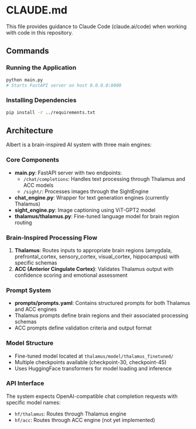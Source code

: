 # CLAUDE.md

This file provides guidance to Claude Code (claude.ai/code) when working with code in this repository.

## Commands

### Running the Application
```bash
python main.py
# Starts FastAPI server on host 0.0.0.0:8000
```

### Installing Dependencies
```bash
pip install -r ../requirements.txt
```

## Architecture

Albert is a brain-inspired AI system with three main engines:

### Core Components
- **main.py**: FastAPI server with two endpoints:
  - `/chat/completions`: Handles text processing through Thalamus and ACC models
  - `/sight/`: Processes images through the SightEngine
- **chat_engine.py**: Wrapper for text generation engines (currently Thalamus)
- **sight_engine.py**: Image captioning using ViT-GPT2 model
- **thalamus/thalamus.py**: Fine-tuned language model for brain region routing

### Brain-Inspired Processing Flow
1. **Thalamus**: Routes inputs to appropriate brain regions (amygdala, prefrontal_cortex, sensory_cortex, visual_cortex, hippocampus) with specific schemas
2. **ACC (Anterior Cingulate Cortex)**: Validates Thalamus output with confidence scoring and emotional assessment

### Prompt System
- **prompts/prompts.yaml**: Contains structured prompts for both Thalamus and ACC engines
- Thalamus prompts define brain regions and their associated processing schemas
- ACC prompts define validation criteria and output format

### Model Structure
- Fine-tuned model located at `thalamus/model/thalamus_finetuned/`
- Multiple checkpoints available (checkpoint-30, checkpoint-45)
- Uses HuggingFace transformers for model loading and inference

### API Interface
The system expects OpenAI-compatible chat completion requests with specific model names:
- `hf/thalamus`: Routes through Thalamus engine
- `hf/acc`: Routes through ACC engine (not yet implemented)